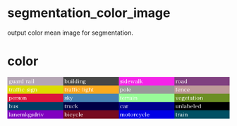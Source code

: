 # segmentation_color_image
output color mean image for segmentation.

# color

![color of segmentation](output/color_seg.png)
